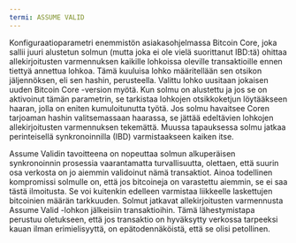 ```yaml
---
termi: ASSUME VALID
---
```


Konfiguraatioparametri enemmistön asiakasohjelmassa Bitcoin Core, joka sallii juuri alustetun solmun (mutta joka ei ole vielä suorittanut IBD:tä) ohittaa allekirjoitusten varmennuksen kaikille lohkoissa oleville transaktioille ennen tiettyä annettua lohkoa. Tämä kuuluisa lohko määritellään sen otsikon jäljennöksen, eli sen hashin, perusteella. Valittu lohko uusitaan jokaisen uuden Bitcoin Core -version myötä. Kun solmu on alustettu ja jos se on aktivoinut tämän parametrin, se tarkistaa lohkojen otsikkoketjun löytääkseen haaran, jolla on eniten kumuloitunutta työtä. Jos solmu havaitsee Coren tarjoaman hashin valitsemassaan haarassa, se jättää edeltävien lohkojen allekirjoitusten varmennuksen tekemättä. Muussa tapauksessa solmu jatkaa perinteisellä synkronoinnilla (IBD) varmistaakseen kaiken itse.

Assume Validin tavoitteena on nopeuttaa solmun alkuperäisen synkronoinnin prosessia vaarantamatta turvallisuutta, olettaen, että suurin osa verkosta on jo aiemmin validoinut nämä transaktiot. Ainoa todellinen kompromissi solmulle on, että jos bitcoineja on varastettu aiemmin, se ei saa tästä ilmoitusta. Se voi kuitenkin edelleen varmistaa liikkeelle laskettujen bitcoinien määrän tarkkuuden. Solmut jatkavat allekirjoitusten varmennusta Assume Valid -lohkon jälkeisiin transaktioihin. Tämä lähestymistapa perustuu oletukseen, että jos transaktio on hyväksytty verkossa tarpeeksi kauan ilman erimielisyyttä, on epätodennäköistä, että se olisi petollinen.